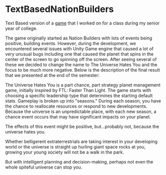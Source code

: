 # TextBasedNationBuilders
Text Based version of a [game](https://thediemer.itch.io/the-universe-hates-you-v1) that I worked on for a class during my senior year of college.

The game originally started as Nation Builders with lots of events being positive, building events. However, during the development, we encountered several issues with Unity Game engine that caused a lot of very unusual bugs including one that caused the planet that spins in the center of the screen to go spinning off the screen. After seeing several of these we decided to change the name to The Universe Hates You and the focus to be much more negative. Below is the description of the final result that we presented at the end of the semester:

The Universe Hates You is a part chance, part strategy planet management game, initially inspired by FTL: Faster Than Light. The game starts with choosing a specific leadership type that determines the starting default stats. Gameplay is broken up into "seasons." During each season, you have the chance to reallocate resources or respond to new developments. Because the universe is an unpredictable place, with each new season, a chance event occurs that may have significant impacts on your planet.

The effects of this event might be positive, but...probably not, because the universe hates you.

Whether belligerent extraterrestrials are taking interest in your developing world or the universe is straight up hurling giant space rocks at you, growing your young society will not be a walk in the park.

But with intelligent planning and decision-making, perhaps not even the whole spiteful universe can stop you.
